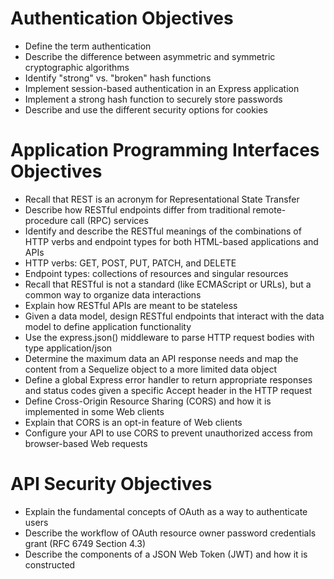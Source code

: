 # Authentication Objectives
* Define the term authentication
* Describe the difference between asymmetric and symmetric cryptographic algorithms
* Identify "strong" vs. "broken" hash functions
* Implement session-based authentication in an Express application
* Implement a strong hash function to securely store passwords
* Describe and use the different security options for cookies

# Application Programming Interfaces Objectives
* Recall that REST is an acronym for Representational State Transfer
* Describe how RESTful endpoints differ from traditional remote-procedure call (RPC) services
* Identify and describe the RESTful meanings of the combinations of HTTP verbs and endpoint types for both HTML-based applications and APIs
* HTTP verbs: GET, POST, PUT, PATCH, and DELETE
* Endpoint types: collections of resources and singular resources
* Recall that RESTful is not a standard (like ECMAScript or URLs), but a common way to organize data interactions
* Explain how RESTful APIs are meant to be stateless
* Given a data model, design RESTful endpoints that interact with the data model to define application functionality
* Use the express.json() middleware to parse HTTP request bodies with type application/json
* Determine the maximum data an API response needs and map the content from a Sequelize object to a more limited data object
* Define a global Express error handler to return appropriate responses and status codes given a specific Accept header in the HTTP request
* Define Cross-Origin Resource Sharing (CORS) and how it is implemented in some Web clients
* Explain that CORS is an opt-in feature of Web clients
* Configure your API to use CORS to prevent unauthorized access from browser-based Web requests

# API Security Objectives
* Explain the fundamental concepts of OAuth as a way to authenticate users
* Describe the workflow of OAuth resource owner password credentials grant (RFC 6749 Section 4.3)
* Describe the components of a JSON Web Token (JWT) and how it is constructed